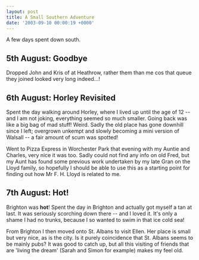 ```yaml
---
layout: post
title: A Small Southern Adventure
date: '2003-09-10 00:00:19 +0000'
---
```

A few days spent down south.

## 5th August: Goodbye
Dropped John and Kris of at Heathrow, rather them than me cos that queue they joined looked very long indeed...!

## 6th August: Horley Revisited
Spent the day walking around Horley, where I lived up until the age of 12 -- and I am not joking, everything seemed so much smaller. Going back was like a big bag of mad stuff! Weird. Sadly the old place has gone downhill since I left; overgrown unkempt and slowly becoming a mini version of Walsall -- a fair amount of scum was spotted!

Went to Pizza Express in Worchester Park that evening with my Auntie and Charles, very nice it was too. Sadly could not find any info on old Fred, but my Aunt has found some previous work undertaken by my late Gran on the Lloyd family, so hopefully I should be able to use this as a starting point for finding out how Mr F. H. Lloyd is related to me.

## 7th August: Hot!
Brighton was **hot**! Spent the day in Brighton and actually got myself a tan at last. It was seriously scorching down there -- and I loved it. It's only a shame I had no trunks, because I so wanted to swim in that ice cold sea!

From Brighton I then moved onto St. Albans to visit Ellen. Her place is small but very nice, as is the city. Is it purely coincidence that St. Albans seems to be mainly pubs? It was good to catch up, but all this visiting of friends that are 'living the dream' (Sarah and Simon for example) makes my feel old.